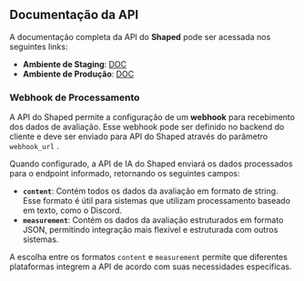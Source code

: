 ## Documentação da API  

A documentação completa da API do **Shaped** pode ser acessada nos seguintes links:  

- **Ambiente de Staging**: [DOC](https://api.ia.staging.shaped.com.br/redoc/)
- **Ambiente de Produção**: [DOC](https://api.ia.shaped.com.br/redoc/)

### Webhook de Processamento  

A API do Shaped permite a configuração de um **webhook** para recebimento dos dados de avaliação. Esse webhook pode ser definido no backend do cliente e deve ser enviado para API do Shaped através do parâmetro `webhook_url` .  

Quando configurado, a API de IA do Shaped enviará os dados processados para o endpoint informado, retornando os seguintes campos:  

- **`content`**: Contém todos os dados da avaliação em formato de string. Esse formato é útil para sistemas que utilizam processamento baseado em texto, como o Discord.  
- **`measurement`**: Contém os dados da avaliação estruturados em formato JSON, permitindo integração mais flexível e estruturada com outros sistemas.  

A escolha entre os formatos `content` e `measurement` permite que diferentes plataformas integrem a API de acordo com suas necessidades específicas.  
